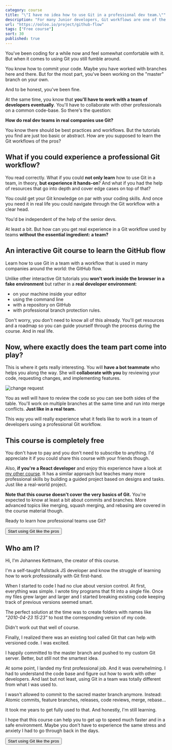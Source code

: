 ```yaml
---
category: course
title: "\"I have no idea how to use Git in a professional dev team.\""
description: "For many Junior developers, Git workflows are one of the major obstacles when joining a professional team. Get the experience BEFORE your first job. Start using Git in a real team environment."
url: "https://ooloo.io/project/github-flow"
tags: ["Free course"]
sort: 30
published: true
---
```


You've been coding for a while now and feel somewhat comfortable with it. But when it comes to using Git you still fumble around.

You know how to commit your code. Maybe you have worked with branches here and there. But for the most part, you've been working on the "master" branch on your own.

And to be honest, you've been fine.

At the same time, you know that **you'll have to work with a team of developers eventually**. You'll have to collaborate with other professionals on a common code-base. So there's the question:

**How do real dev teams in real companies use Git?**

You know there should be best practices and workflows. But the tutorials you find are just too basic or abstract. How are you supposed to learn the Git workflows of the pros?

## What if you could experience a professional Git workflow?

You read correctly. What if you could **not only learn** how to use Git in a team, in theory, **but experience it hands-on**? And what if you had the help of resources that go into depth and cover edge cases on top of that?

You could get your Git knowledge on par with your coding skills. And once you need it in real life you could navigate through the Git workflow with a clear head.

You'd be independent of the help of the senior devs.

At least a bit. But how can you get real experience in a Git workflow used by teams **without the essential ingredient: a team?**

## An interactive Git course to learn the GitHub flow

Learn how to use Git in a team with a workflow that is used in many companies around the world: the GitHub flow.

Unlike other interactive Git tutorials you **won't work inside the browser in a fake environment** but rather in a **real developer environment**:

- on your machine inside your editor
- using the command line
- with a repository on GitHub
- with professional branch protection rules.

Don't worry, you don't need to know all of this already. You'll get resources and a roadmap so you can guide yourself through the process during the course. And in real life.

## Now, where exactly does the team part come into play?

This is where it gets really interesting. You will **have a bot teammate** who helps you along the way. She will **collaborate with you** by reviewing your code, requesting changes, and implementing features.

![change request](../../images/project/github-flow/task-3/github-change-requests.png)

You as well will have to review the code so you can see both sides of the table. You'll work on multiple branches at the same time and run into merge conflicts. **Just like in a real team.**

This way you will really experience what it feels like to work in a team of developers using a professional Git workflow.

## This course is completely free

You don't have to pay and you don't need to subscribe to anything. I'd appreciate it if you could share this course with your friends though.

Also, **if you're a React developer** and enjoy this experience have a look at [my other course](https://ooloo.io). It has a similar approach but teaches many more professional skills by building a guided project based on designs and tasks. Just like a real-world project.

**Note that this course doesn't cover the very basics of Git.** You're expected to know at least a bit about commits and branches. More advanced topics like merging, squash merging, and rebasing are covered in the course material though.

Ready to learn how professional teams use Git?

<button as="a" href="/project/github-flow/mindset">Start using Git like the pros</button>

## Who am I?

Hi, I'm Johannes Kettmann, the creator of this course.<instructor-image></instructor-image>

I'm a self-taught fullstack JS developer and know the struggle of learning how to work professionally with Git first-hand.

When I started to code I had no clue about version control. At first, everything was simple. I wrote tiny programs that fit into a single file. Once my files grew larger and larger and I started breaking existing code keeping track of previous versions seemed smart.

The perfect solution at the time was to create folders with names like *"2010-04-23 15:23"* to host the corresponding version of my code.

Didn't work out that well of course.

Finally, I realized there was an existing tool called Git that can help with versioned code. I was excited.

I happily committed to the master branch and pushed to my custom Git server. Better, but still not the smartest idea.

At some point, I landed my first professional job. And it was overwhelming. I had to understand the code base and figure out how to work with other developers. And last but not least, using Git in a team was totally different from what I was used to.

I wasn't allowed to commit to the sacred master branch anymore. Instead:  Atomic commits, feature branches, releases, code reviews, merge, rebase...

It took me years to get fully used to that. And honestly, I'm still learning.

I hope that this course can help you to get up to speed much faster and in a safe environment. Maybe you don't have to experience the same stress and anxiety I had to go through back in the days.

<button as="a" href="/project/github-flow/mindset">Start using Git like the pros</button>